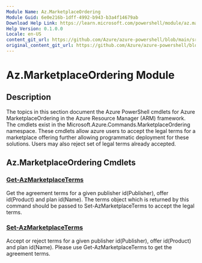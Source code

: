 ```yaml
---
Module Name: Az.MarketplaceOrdering
Module Guid: 6e0e216b-1dff-4992-b943-b3a4f14679ab
Download Help Link: https://learn.microsoft.com/powershell/module/az.marketplaceordering
Help Version: 0.1.0.0
Locale: en-US
content_git_url: https://github.com/Azure/azure-powershell/blob/main/src/MarketplaceOrdering/MarketplaceOrdering/help/Az.MarketplaceOrdering.md
original_content_git_url: https://github.com/Azure/azure-powershell/blob/main/src/MarketplaceOrdering/MarketplaceOrdering/help/Az.MarketplaceOrdering.md
---
```


# Az.MarketplaceOrdering Module
## Description
The topics in this section document the Azure PowerShell cmdlets for Azure MarketplaceOrdering in the Azure Resource Manager (ARM) framework. The cmdlets exist in the Microsoft.Azure.Commands.MarketplaceOrdering namespace. These cmdlets allow azure users to accept the legal terms for a marketplace offering further allowing programmatic deployment for these solutions. Users may also reject set of legal terms already accepted.

## Az.MarketplaceOrdering Cmdlets
### [Get-AzMarketplaceTerms](Get-AzMarketplaceTerms.md)
Get the agreement terms for a given publisher id(Publisher), offer id(Product) and plan id(Name). The terms object which is returned by this command should be passed to Set-AzMarketplaceTerms to accept the legal terms.

### [Set-AzMarketplaceTerms](Set-AzMarketplaceTerms.md)
Accept or reject terms for a given publisher id(Publisher), offer id(Product) and plan id(Name). Please use Get-AzMarketplaceTerms to get the agreement terms.

